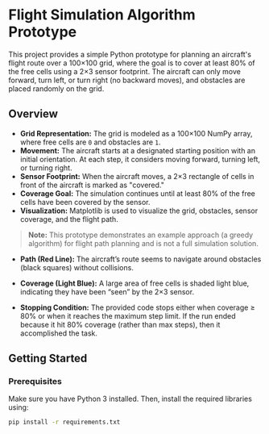 # Flight Simulation Algorithm Prototype

This project provides a simple Python prototype for planning an aircraft's flight route over a 100×100 grid, where the goal is to cover at least 80% of the free cells using a 2×3 sensor footprint. The aircraft can only move forward, turn left, or turn right (no backward moves), and obstacles are placed randomly on the grid.

## Overview

- **Grid Representation:** The grid is modeled as a 100×100 NumPy array, where free cells are `0` and obstacles are `1`.
- **Movement:** The aircraft starts at a designated starting position with an initial orientation. At each step, it considers moving forward, turning left, or turning right.
- **Sensor Footprint:** When the aircraft moves, a 2×3 rectangle of cells in front of the aircraft is marked as "covered."
- **Coverage Goal:** The simulation continues until at least 80% of the free cells have been covered by the sensor.
- **Visualization:** Matplotlib is used to visualize the grid, obstacles, sensor coverage, and the flight path.

> **Note:** This prototype demonstrates an example approach (a greedy algorithm) for flight path planning and is not a full simulation solution.

- **Path (Red Line):** The aircraft’s route seems to navigate around obstacles (black squares) without collisions.

- **Coverage (Light Blue):** A large area of free cells is shaded light blue, indicating they have been “seen” by the 2×3 sensor.

- **Stopping Condition:** The provided code stops either when coverage ≥ 80% or when it reaches the maximum step limit. If the run ended because it hit 80% coverage (rather than max steps), then it accomplished the task.

## Getting Started

### Prerequisites

Make sure you have Python 3 installed. Then, install the required libraries using:

```bash
pip install -r requirements.txt
